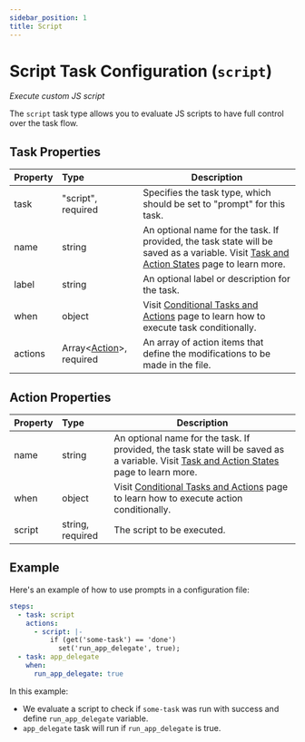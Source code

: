 ```yaml
---
sidebar_position: 1
title: Script
---
```


# Script Task Configuration (`script`)

_Execute custom JS script_

The `script` task type allows you to evaluate JS scripts to have full control over the task flow.

## Task Properties

| Property | Type                                            | Description                                                                                                                                              |
|:---------|:------------------------------------------------|----------------------------------------------------------------------------------------------------------------------------------------------------------|
| task     | "script", required                              | Specifies the task type, which should be set to "prompt" for this task.                                                                                  |
| name     | string                                          | An optional name for the task. If provided, the task state will be saved as a variable. Visit [Task and Action States](../../states) page to learn more. |
| label    | string                                          | An optional label or description for the task.                                                                                                           |
| when     | object                                          | Visit [Conditional Tasks and Actions](../../when) page to learn how to execute task conditionally.                                                       |
| actions  | Array\<[Action](#action-properties)\>, required | An array of action items that define the modifications to be made in the file.                                                                           |

## Action Properties

| Property | Type                                           | Description                                                                                                                                              |
|:---------|:-----------------------------------------------|----------------------------------------------------------------------------------------------------------------------------------------------------------|
| name     | string                                         | An optional name for the task. If provided, the task state will be saved as a variable. Visit [Task and Action States](../../states) page to learn more. |
| when     | object                                         | Visit [Conditional Tasks and Actions](../../when)  page to learn how to execute action conditionally.                                                    |
| script   | string, required                               | The script to be executed.                                                                                                                               |

## Example

Here's an example of how to use prompts in a configuration file:

```yaml
steps:
  - task: script
    actions:
      - script: |-
          if (get('some-task') == 'done')
            set('run_app_delegate', true);
  - task: app_delegate
    when:
      run_app_delegate: true
```

In this example:

- We evaluate a script to check if `some-task` was run with success and define `run_app_delegate` variable.
- `app_delegate` task will run if `run_app_delegate` is true.
